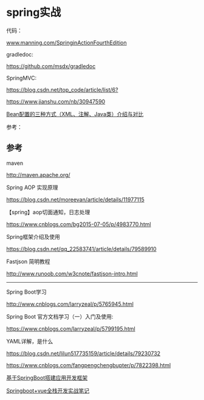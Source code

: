 # spring实战

代码：

www.manning.com/SpringinActionFourthEdition

gradledoc:

<https://github.com/msdx/gradledoc>

SpringMVC:

<https://blog.csdn.net/top_code/article/list/6?>

<https://www.jianshu.com/nb/30947590>

[Bean配置的三种方式（XML、注解、Java类）介绍与对比](https://www.jianshu.com/p/33589bae09e1)

参考：

## 参考

maven

<http://maven.apache.org/>

Spring AOP 实现原理

<https://blog.csdn.net/moreevan/article/details/11977115>

【spring】aop切面通知，日志处理

<https://www.cnblogs.com/bg2015-07-05/p/4983770.html>

Spring框架介绍及使用

<https://blog.csdn.net/qq_22583741/article/details/79589910>

Fastjson 简明教程

<http://www.runoob.com/w3cnote/fastjson-intro.html>

---

Spring Boot学习

<http://www.cnblogs.com/larryzeal/p/5765945.html>

Spring Boot 官方文档学习（一）入门及使用:

<https://www.cnblogs.com/larryzeal/p/5799195.html>

YAML详解，是什么

<https://blog.csdn.net/lilun517735159/article/details/79230732>

<https://www.cnblogs.com/fangpengchengbupter/p/7822398.html>

[基于SpringBoot搭建应用开发框架](https://www.cnblogs.com/chiangchou/p/springboot-2.html)

[Springboot+vue全栈开发实战笔记](https://blog.csdn.net/chenglinben/article/details/89401775)
